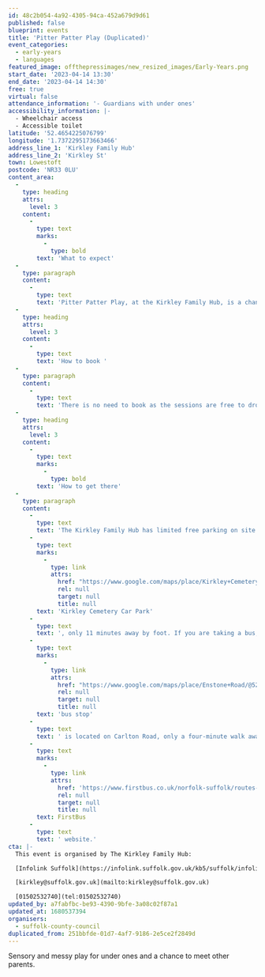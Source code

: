 ```yaml
---
id: 48c2b054-4a92-4305-94ca-452a679d9d61
published: false
blueprint: events
title: 'Pitter Patter Play (Duplicated)'
event_categories:
  - early-years
  - languages
featured_image: offthepressimages/new_resized_images/Early-Years.png
start_date: '2023-04-14 13:30'
end_date: '2023-04-14 14:30'
free: true
virtual: false
attendance_information: '- Guardians with under ones'
accessibility_information: |-
  - Wheelchair access
  - Accessible toilet
latitude: '52.4654225076799'
longitude: '1.7372295173663466'
address_line_1: 'Kirkley Family Hub'
address_line_2: 'Kirkley St'
town: Lowestoft
postcode: 'NR33 0LU'
content_area:
  -
    type: heading
    attrs:
      level: 3
    content:
      -
        type: text
        marks:
          -
            type: bold
        text: 'What to expect'
  -
    type: paragraph
    content:
      -
        type: text
        text: 'Pitter Patter Play, at the Kirkley Family Hub, is a chance for you and your little one to enjoy sensory fun and messy play with Healthy Child Practitioners, Debi and Daisy, as well as to meet other parents and guardians for support. There is also a reading corner with books and activities to promote reading at an early age with your little one.'
  -
    type: heading
    attrs:
      level: 3
    content:
      -
        type: text
        text: 'How to book '
  -
    type: paragraph
    content:
      -
        type: text
        text: 'There is no need to book as the sessions are free to drop in.'
  -
    type: heading
    attrs:
      level: 3
    content:
      -
        type: text
        marks:
          -
            type: bold
        text: 'How to get there'
  -
    type: paragraph
    content:
      -
        type: text
        text: 'The Kirkley Family Hub has limited free parking on site. The closest parking is the '
      -
        type: text
        marks:
          -
            type: link
            attrs:
              href: "https://www.google.com/maps/place/Kirkley+Cemetery+Car+Park/@52.4618001,1.7314182,18.71z/data=!4m23!1m16!4m15!1m6!1m2!1s0x47da1a4e243e21e9:0x42ea6650145b6d74!2sKirkley+Children's+Centre,+Kirkley+Street,+Lowestoft!2m2!1d1.7370799!2d52.4659793!1m6!1m2!1s0x47da1b018c40b11d:0xfffabfc880be23b3!2sKirkley+Cemetery+Car+Park,+Kirkley+Gardens,+Lowestoft+NR33,+UK!2m2!1d1.7318215!2d52.4617994!3e2!3m5!1s0x47da1b018c40b11d:0xfffabfc880be23b3!8m2!3d52.4617994!4d1.7318215!16s%2Fg%2F11j7jcc72v"
              rel: null
              target: null
              title: null
        text: 'Kirkley Cemetery Car Park'
      -
        type: text
        text: ', only 11 minutes away by foot. If you are taking a bus, the nearest '
      -
        type: text
        marks:
          -
            type: link
            attrs:
              href: "https://www.google.com/maps/place/Enstone+Road/@52.4652459,1.7356753,17.57z/data=!4m14!1m7!3m6!1s0x47da1a4e243e21e9:0x42ea6650145b6d74!2sKirkley+Children's+Centre!8m2!3d52.4659881!4d1.737275!16s%2Fg%2F1pp2vdgx3!3m5!1s0x47da1a4e0c8f6851:0x7c4c6d419d2f7794!8m2!3d52.464638!4d1.735304!16s%2Fg%2F1q67q8k1g"
              rel: null
              target: null
              title: null
        text: 'bus stop'
      -
        type: text
        text: ' is located on Carlton Road, only a four-minute walk away from the Kirkley Family Hub. Bus timetables can be accessed via the '
      -
        type: text
        marks:
          -
            type: link
            attrs:
              href: 'https://www.firstbus.co.uk/norfolk-suffolk/routes-and-maps/coastlink-x1x11-x2x21x22-norwich-great-yarmouth-lowestoft'
              rel: null
              target: null
              title: null
        text: FirstBus
      -
        type: text
        text: ' website.'
cta: |-
  This event is organised by The Kirkley Family Hub:

  [Infolink Suffolk](https://infolink.suffolk.gov.uk/kb5/suffolk/infolink/service.page?id=j3FbQ-738P0)

  [kirkley@suffolk.gov.uk](mailto:kirkley@suffolk.gov.uk)

  [01502532740](tel:01502532740)
updated_by: a7fabfbc-be93-4390-9bfe-3a08c02f87a1
updated_at: 1680537394
organisers:
  - suffolk-county-council
duplicated_from: 251bbfde-01d7-4af7-9186-2e5ce2f2849d
---
```

Sensory and messy play for under ones and a chance to meet other parents.